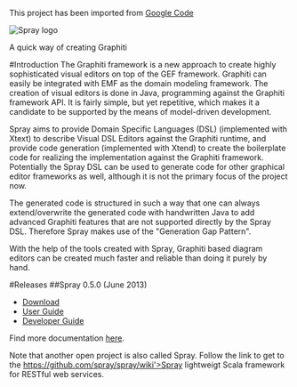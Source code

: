 This project has been imported from [Google Code](https://code.google.com/archive/a/eclipselabs.org/p/spray/)

![Spray logo](https://storage.googleapis.com/google-code-archive/v2/eclipselabs.org/spray/logo.png)

A quick way of creating Graphiti

#Introduction
The Graphiti framework is a new approach to create highly sophisticated visual editors on top of the GEF framework. Graphiti can easily be integrated with EMF as the domain modeling framework. The creation of visual editors is done in Java, programming against the Graphiti framework API. It is fairly simple, but yet repetitive, which makes it a candidate to be supported by the means of model-driven development.

Spray aims to provide Domain Specific Languages (DSL) (implemented with Xtext) to describe Visual DSL Editors against the Graphiti runtime, and provide code generation (implemented with Xtend) to create the boilerplate code for realizing the implementation against the Graphiti framework. Potentially the Spray DSL can be used to generate code for other graphical editor frameworks as well, although it is not the primary focus of the project now.

The generated code is structured in such a way that one can always extend/overwrite the generated code with handwritten Java to add advanced Graphiti features that are not supported directly by the Spray DSL. Therefore Spray makes use of the "Generation Gap Pattern".

With the help of the tools created with Spray, Graphiti based diagram editors can be created much faster and reliable than doing it purely by hand.

#Releases
##Spray 0.5.0 (June 2013)
 * [Download](https://storage.googleapis.com/google-code-archive-downloads/v2/eclipselabs.org/spray/spray-0.5.0.zip)
 * [User Guide](https://storage.googleapis.com/google-code-archive-downloads/v2/eclipselabs.org/spray/SprayUserGuide-0.5.0.pdf)
 * [Developer Guide](https://storage.googleapis.com/google-code-archive-downloads/v2/eclipselabs.org/spray/SprayDeveloperGuide-0.5.0.pdf)

Find more documentation [here](https://code.google.com/archive/a/eclipselabs.org/p/spray/downloads).

Note that another open project is also called Spray. Follow the link to get to the https://github.com/spray/spray/wiki'>Spray lightweigt Scala framework for RESTful web services.
